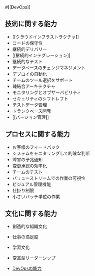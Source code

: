 #[[DevOps]]

## 技術に関する能力

- [[クラウドインフラストラクチャ]]
- コードの保守性
- 継続的デリバリー
- [[継続的インテグレーション]]
- 継続的なテスト
- データベースのチェンジマネジメント
- デプロイの自動化
- チームのツール選択をサポート
- 疎結合アーキテクチャ
- モニタリングとオブザーバビリティ
- セキュリティのシフトレフト
- テストデータ管理
- トランクベース開発
- [[バージョン管理]]

## プロセスに関する能力
- お客様のフィードバック
- システムをモニタリングして的確な判断
- 障害の予兆通知
- 変更承認の効率化
- チームのテスト
- バリューストリームでの作業の可視性
- ビジュアル管理機能
- 仕掛り制限
- 小さいバッチ単位の作業　

## 文化に関する能力
- 創造的な組織文化
- 仕事の満足度
- 学習文化
- 変革型リーダーシップ



- [DevOpsの能力](https://cloud.google.com/architecture/devops?hl=ja)